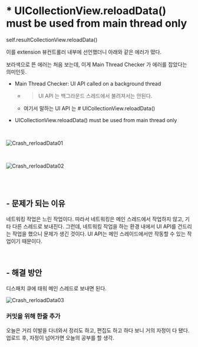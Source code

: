 # * UICollectionView.reloadData() must be used from main thread only

self.resultCollectionView.reloadData()

이를 extension 뷰컨트롤러 내부에 선언했더니 아래와 같은 에러가 떴다.

보라색으로 뜬 에러는 처음 보는데, 이게 Main Thread Checker 가 에러를 잡았다는 의미인듯.

* Main Thread Checker: UI API called on a background thread 
 
    - > UI API 는 백그라운드 스레드에서 불려져서는 안된다. 

    - 여기서 말하는 UI API 는 # UICollectionView.reloadData()

* UICollectionView.reloadData() must be used from main thread only

<br>


![Crash_rerloadData01](./Crash_rerloadData01.png)

<br>

![Crash_rerloadData02](./Crash_rerloadData02.png)

<br><br>

## - 문제가 되는 이유
네트워킹 작업은 느린 작업이다. 따라서 네트워킹은 메인 스레드에서 작업하지 않고, 기타 다른 스레드로 보내진다. 그런데, 네트워킹 작업을 하는 환경 내에서 UI API를 건드리는 작업을 했으니 문제가 생긴 것이다. UI API는 메인 스레이드에서만 작동할 수 있는 작업이기 때문이다.

<br>

## - 해결 방안
디스패치 큐에 태워 메인 스레드로 보내면 된다.

![Crash_rerloadData03](./Crash_rerloadData03.png)


### 커밋을 위해 한줄 추가
오늘은 거리 이발을 다녀와서 정리도 하고, 편집도 하고 하다 보니 거의 자정이 다 됐다. 업로드 후, 자정이 넘어가면 오늘의 공부를 할 생각.